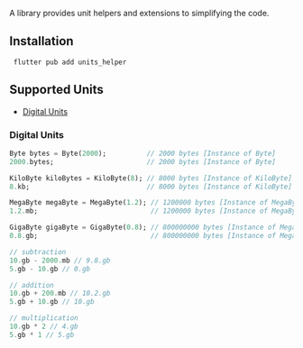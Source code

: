 A library provides unit helpers and extensions to simplifying the code.

## Installation

```shell
 flutter pub add units_helper
```

## Supported Units

- [Digital Units](#digital-units)

### Digital Units
```dart
Byte bytes = Byte(2000);          // 2000 bytes [Instance of Byte]
2000.bytes;                       // 2000 bytes [Instance of Byte]

KiloByte kiloBytes = KiloByte(8); // 8000 bytes [Instance of KiloByte]
8.kb;                             // 8000 bytes [Instance of KiloByte]

MegaByte megaByte = MegaByte(1.2); // 1200000 bytes [Instance of MegaByte]
1.2.mb;                            // 1200000 bytes [Instance of MegaByte]

GigaByte gigaByte = GigaByte(0.8); // 800000000 bytes [Instance of MegaByte]
0.8.gb;                            // 800000000 bytes [Instance of MegaByte]

// subtraction
10.gb - 2000.mb // 9.8.gb
5.gb - 10.gb // 0.gb

// addition
10.gb + 200.mb // 10.2.gb
5.gb + 10.gb // 10.gb

// multiplication
10.gb * 2 // 4.gb
5.gb * 1 // 5.gb

```